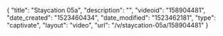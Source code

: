 {
    "title": "Staycation 05a",
    "description": "",
    "videoid": "158904481",
    "date_created": "1523460434",
    "date_modified": "1523462181",
    "type": "captivate",
    "layout": "video",
    "url": "\/v\/staycation-05a\/158904481"
}